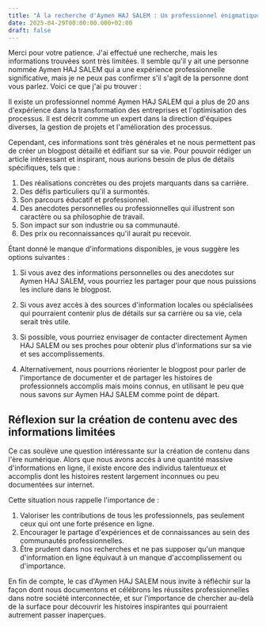 ```yaml
---
title: "À la recherche d'Aymen HAJ SALEM : Un professionnel énigmatique"
date: 2025-04-29T00:00:00.000+02:00
draft: false
---
```


Merci pour votre patience. J'ai effectué une recherche, mais les informations trouvées sont très limitées. Il semble qu'il y ait une personne nommée Aymen HAJ SALEM qui a une expérience professionnelle significative, mais je ne peux pas confirmer s'il s'agit de la personne dont vous parlez. Voici ce que j'ai pu trouver :

Il existe un professionnel nommé Aymen HAJ SALEM qui a plus de 20 ans d'expérience dans la transformation des entreprises et l'optimisation des processus. Il est décrit comme un expert dans la direction d'équipes diverses, la gestion de projets et l'amélioration des processus.

Cependant, ces informations sont très générales et ne nous permettent pas de créer un blogpost détaillé et édifiant sur sa vie. Pour pouvoir rédiger un article intéressant et inspirant, nous aurions besoin de plus de détails spécifiques, tels que :

1. Des réalisations concrètes ou des projets marquants dans sa carrière.
2. Des défis particuliers qu'il a surmontés.
3. Son parcours éducatif et professionnel.
4. Des anecdotes personnelles ou professionnelles qui illustrent son caractère ou sa philosophie de travail.
5. Son impact sur son industrie ou sa communauté.
6. Des prix ou reconnaissances qu'il aurait pu recevoir.

Étant donné le manque d'informations disponibles, je vous suggère les options suivantes :

1. Si vous avez des informations personnelles ou des anecdotes sur Aymen HAJ SALEM, vous pourriez les partager pour que nous puissions les inclure dans le blogpost.

2. Si vous avez accès à des sources d'information locales ou spécialisées qui pourraient contenir plus de détails sur sa carrière ou sa vie, cela serait très utile.

3. Si possible, vous pourriez envisager de contacter directement Aymen HAJ SALEM ou ses proches pour obtenir plus d'informations sur sa vie et ses accomplissements.

4. Alternativement, nous pourrions réorienter le blogpost pour parler de l'importance de documenter et de partager les histoires de professionnels accomplis mais moins connus, en utilisant le peu que nous savons sur Aymen HAJ SALEM comme point de départ.

## Réflexion sur la création de contenu avec des informations limitées

Ce cas soulève une question intéressante sur la création de contenu dans l'ère numérique. Alors que nous avons accès à une quantité massive d'informations en ligne, il existe encore des individus talentueux et accomplis dont les histoires restent largement inconnues ou peu documentées sur internet.

Cette situation nous rappelle l'importance de :

1. Valoriser les contributions de tous les professionnels, pas seulement ceux qui ont une forte présence en ligne.
2. Encourager le partage d'expériences et de connaissances au sein des communautés professionnelles.
3. Être prudent dans nos recherches et ne pas supposer qu'un manque d'information en ligne équivaut à un manque d'accomplissement ou d'importance.

En fin de compte, le cas d'Aymen HAJ SALEM nous invite à réfléchir sur la façon dont nous documentons et célébrons les réussites professionnelles dans notre société interconnectée, et sur l'importance de chercher au-delà de la surface pour découvrir les histoires inspirantes qui pourraient autrement passer inaperçues.